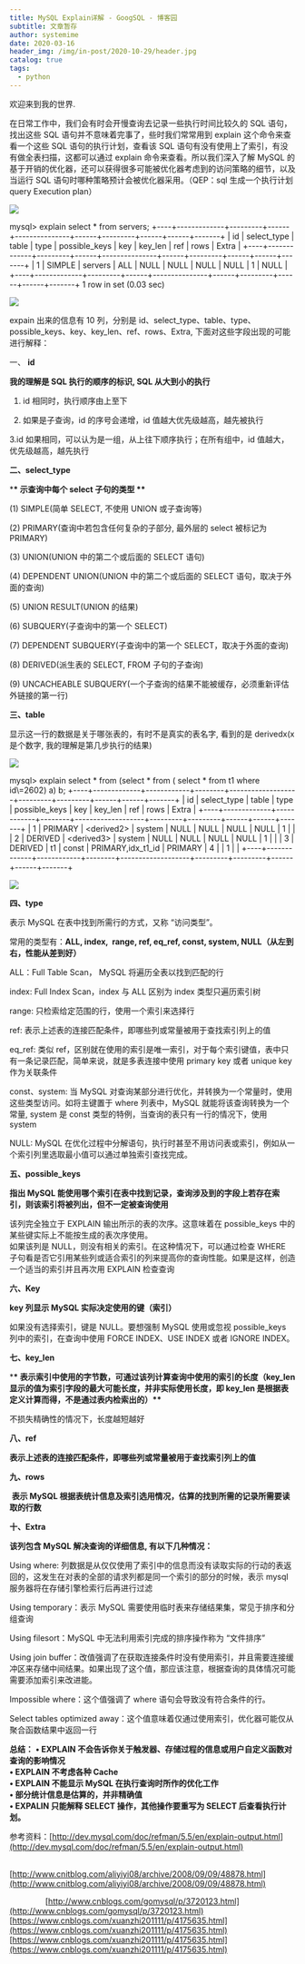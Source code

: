 ```yaml
---
title: MySQL Explain详解 - GoogSQL - 博客园
subtitle: 文章暂存
author: systemime
date: 2020-03-16
header_img: /img/in-post/2020-10-29/header.jpg
catalog: true
tags:
  - python
---
```


欢迎来到我的世界.

<!-- more -->

在日常工作中，我们会有时会开慢查询去记录一些执行时间比较久的 SQL 语句，找出这些 SQL 语句并不意味着完事了，些时我们常常用到 explain 这个命令来查看一个这些 SQL 语句的执行计划，查看该 SQL 语句有没有使用上了索引，有没有做全表扫描，这都可以通过 explain 命令来查看。所以我们深入了解 MySQL 的基于开销的优化器，还可以获得很多可能被优化器考虑到的访问策略的细节，以及当运行 SQL 语句时哪种策略预计会被优化器采用。（QEP：sql 生成一个执行计划 query Execution plan）

![](https://common.cnblogs.com/images/copycode.gif)

mysql> explain select \* from servers; +----+-------------+---------+------+---------------+------+---------+------+------+-------+
| id | select_type | table   | type | possible_keys | key  | key_len | ref  | rows | Extra |
\+----+-------------+---------+------+---------------+------+---------+------+------+-------+
|  1 | SIMPLE      | servers | ALL  | NULL          | NULL | NULL    | NULL |    1 | NULL  |
\+----+-------------+---------+------+---------------+------+---------+------+------+-------+
1 row in set (0.03 sec)

![](https://common.cnblogs.com/images/copycode.gif)

expain 出来的信息有 10 列，分别是 id、select_type、table、type、possible_keys、key、key_len、ref、rows、Extra, 下面对这些字段出现的可能进行解释：

一、 **id**

**我的理解是 SQL 执行的顺序的标识, SQL 从大到小的执行**

1. id 相同时，执行顺序由上至下

2. 如果是子查询，id 的序号会递增，id 值越大优先级越高，越先被执行

3.id 如果相同，可以认为是一组，从上往下顺序执行；在所有组中，id 值越大，优先级越高，越先执行

**二、select_type**

\***\* 示查询中每个 select 子句的类型 \*\***

(1) SIMPLE(简单 SELECT, 不使用 UNION 或子查询等)

(2) PRIMARY(查询中若包含任何复杂的子部分, 最外层的 select 被标记为 PRIMARY)

(3) UNION(UNION 中的第二个或后面的 SELECT 语句)

(4) DEPENDENT UNION(UNION 中的第二个或后面的 SELECT 语句，取决于外面的查询)

(5) UNION RESULT(UNION 的结果)

(6) SUBQUERY(子查询中的第一个 SELECT)

(7) DEPENDENT SUBQUERY(子查询中的第一个 SELECT，取决于外面的查询)

(8) DERIVED(派生表的 SELECT, FROM 子句的子查询)

(9) UNCACHEABLE SUBQUERY(一个子查询的结果不能被缓存，必须重新评估外链接的第一行)

**三、table**

显示这一行的数据是关于哪张表的，有时不是真实的表名字, 看到的是 derivedx(x 是个数字, 我的理解是第几步执行的结果)

![](https://common.cnblogs.com/images/copycode.gif)

mysql> explain select \* from (select \* from ( select \* from t1 where id\\=2602) a) b; +----+-------------+------------+--------+-------------------+---------+---------+------+------+-------+
| id | select_type | table      | type   | possible_keys     | key     | key_len | ref  | rows | Extra |
\+----+-------------+------------+--------+-------------------+---------+---------+------+------+-------+
|  1 | PRIMARY     | &lt;derived2> | system | NULL              | NULL    | NULL    | NULL |    1 |       |
|  2 | DERIVED     | &lt;derived3> | system | NULL              | NULL    | NULL    | NULL |    1 |       |
|  3 | DERIVED     | t1         | const  | PRIMARY,idx_t1_id | PRIMARY | 4       |      |    1 |       |
\+----+-------------+------------+--------+-------------------+---------+---------+------+------+-------+

![](https://common.cnblogs.com/images/copycode.gif)

**四、type**

表示 MySQL 在表中找到所需行的方式，又称 “访问类型”。

常用的类型有：**ALL, index,  range, ref, eq_ref, const, system, NULL（从左到右，性能从差到好）**

ALL：Full Table Scan， MySQL 将遍历全表以找到匹配的行

index: Full Index Scan，index 与 ALL 区别为 index 类型只遍历索引树

range: 只检索给定范围的行，使用一个索引来选择行

ref: 表示上述表的连接匹配条件，即哪些列或常量被用于查找索引列上的值

eq_ref: 类似 ref，区别就在使用的索引是唯一索引，对于每个索引键值，表中只有一条记录匹配，简单来说，就是多表连接中使用 primary key 或者 unique key 作为关联条件

const、system: 当 MySQL 对查询某部分进行优化，并转换为一个常量时，使用这些类型访问。如将主键置于 where 列表中，MySQL 就能将该查询转换为一个常量, system 是 const 类型的特例，当查询的表只有一行的情况下，使用 system

NULL: MySQL 在优化过程中分解语句，执行时甚至不用访问表或索引，例如从一个索引列里选取最小值可以通过单独索引查找完成。

**五、possible_keys**

**指出 MySQL 能使用哪个索引在表中找到记录，查询涉及到的字段上若存在索引，则该索引将被列出，但不一定被查询使用**

该列完全独立于 EXPLAIN 输出所示的表的次序。这意味着在 possible_keys 中的某些键实际上不能按生成的表次序使用。  
如果该列是 NULL，则没有相关的索引。在这种情况下，可以通过检查 WHERE 子句看是否它引用某些列或适合索引的列来提高你的查询性能。如果是这样，创造一个适当的索引并且再次用 EXPLAIN 检查查询

**六、Key**

**key 列显示 MySQL 实际决定使用的键（索引）**

如果没有选择索引，键是 NULL。要想强制 MySQL 使用或忽视 possible_keys 列中的索引，在查询中使用 FORCE INDEX、USE INDEX 或者 IGNORE INDEX。

**七、key_len**

\***\* 表示索引中使用的字节数，可通过该列计算查询中使用的索引的长度（key_len 显示的值为索引字段的最大可能长度，并非实际使用长度，即 key_len 是根据表定义计算而得，不是通过表内检索出的）\*\***

不损失精确性的情况下，长度越短越好

**八、ref**

**表示上述表的连接匹配条件，即哪些列或常量被用于查找索引列上的值**

**九、rows**

 **表示 MySQL 根据表统计信息及索引选用情况，估算的找到所需的记录所需要读取的行数**

**十、Extra**

**该列包含 MySQL 解决查询的详细信息, 有以下几种情况：** 

Using where: 列数据是从仅仅使用了索引中的信息而没有读取实际的行动的表返回的，这发生在对表的全部的请求列都是同一个索引的部分的时候，表示 mysql 服务器将在存储引擎检索行后再进行过滤

Using temporary：表示 MySQL 需要使用临时表来存储结果集，常见于排序和分组查询

Using filesort：MySQL 中无法利用索引完成的排序操作称为 “文件排序”

Using join buffer：改值强调了在获取连接条件时没有使用索引，并且需要连接缓冲区来存储中间结果。如果出现了这个值，那应该注意，根据查询的具体情况可能需要添加索引来改进能。

Impossible where：这个值强调了 where 语句会导致没有符合条件的行。

Select tables optimized away：这个值意味着仅通过使用索引，优化器可能仅从聚合函数结果中返回一行

**总结：** **• EXPLAIN 不会告诉你关于触发器、存储过程的信息或用户自定义函数对查询的影响情况  
• EXPLAIN 不考虑各种 Cache  
• EXPLAIN 不能显示 MySQL 在执行查询时所作的优化工作  
• 部分统计信息是估算的，并非精确值  
• EXPALIN 只能解释 SELECT 操作，其他操作要重写为 SELECT 后查看执行计划。** 

参考资料：[http://dev.mysql.com/doc/refman/5.5/en/explain-output.html](http://dev.mysql.com/doc/refman/5.5/en/explain-output.html)

                [http://www.cnitblog.com/aliyiyi08/archive/2008/09/09/48878.html](http://www.cnitblog.com/aliyiyi08/archive/2008/09/09/48878.html)

                [http://www.cnblogs.com/gomysql/p/3720123.html](http://www.cnblogs.com/gomysql/p/3720123.html) 
 [https://www.cnblogs.com/xuanzhi201111/p/4175635.html](https://www.cnblogs.com/xuanzhi201111/p/4175635.html) 
 [https://www.cnblogs.com/xuanzhi201111/p/4175635.html](https://www.cnblogs.com/xuanzhi201111/p/4175635.html)
